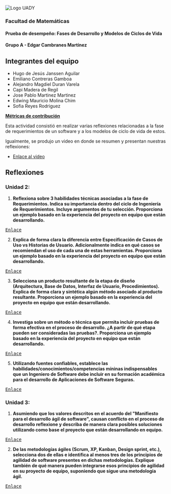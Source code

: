 
![Logo UADY](https://atsuro0.s-ul.eu/ujDIZudB)

### Facultad de Matemáticas
#### Prueba de desempeño: Fases de Desarrollo y Modelos de Ciclos de Vida
#### Grupo A - Edgar Cambranes Martínez

## Integrantes del equipo
 - Hugo de Jesús Janssen Aguilar
 - Emiliano Contreras Gamboa
 - Alejandro Magdiel Duran Varela
 - Capi Madera de Regil
 - Jose Pablo Martinez Martinez
 - Edwing Mauricio Molina Chim
 - Sofia Reyes Rodriguez

[**Métricas de contribución**](https://github.com/hjanssena/FIS-Proyecto/blob/PD2-3/Metricas-de-contribucion.md)
 
Esta actividad consistió en realizar varias reflexiones relacionadas a la fase de requerimientos de un software y a los modelos de ciclo de vida de estos.

Igualmente, se produjo un video en donde se resumen y presentan nuestras reflexiones:

- [Enlace al video](https://www.youtube.com/watch?v=3D8kmRoPizw)

## Reflexiones

### Unidad 2: 
1. **Reflexiona sobre 3 habilidades técnicas asociadas a la fase de Requerimientos. Indica su importancia dentro del ciclo de Ingeniería de Requerimientos. Incluye argumentos de tu selección. Proporciona un ejemplo basado en la experiencia del proyecto en equipo que están desarrollando.**

<kbd>[Enlace](https://github.com/hjanssena/FIS-Proyecto/blob/PD2-3/Reflexiones/Unidad2-1%20-%20Habilidades%20tecnicas%20Fase%20de%20requerimientos.md)</kbd>

2. **Explica de forma clara la diferencia entre Especificación de Casos de Uso vs Historias de Usuario. Adicionalmente indica en qué casos se recomiendan el uso de cada una de estas herramientas. Proporciona un ejemplo basado en la experiencia del proyecto en equipo que están desarrollando.**

<kbd>[Enlace](https://github.com/hjanssena/FIS-Proyecto/blob/PD2-3/Reflexiones/Unidad2-2%20-%20Especificacion%20de%20casos%20de%20uso%20vs%20Historias%20de%20usuario.md)</kbd>

3. **Selecciona un producto resultante de la etapa de diseño (Arquitectura, Base de Datos, Interfaz de Usuario, Procedimientos). Explica de forma clara y sintética algún método asociado al producto resultante. Proporciona un ejemplo basado en la experiencia del proyecto en equipo que están desarrollando.**


<kbd>[Enlace](https://github.com/hjanssena/FIS-Proyecto/blob/PD2-3/Reflexiones/Unidad2-3%20-%20Producto%20resultante%20de%20etapa%20de%20diseno.md)</kbd>

4. **Investiga sobre un método o técnica que permita incluir pruebas de forma efectiva en el proceso de desarrollo. ¿A partir de qué etapa pueden ser consideradas las pruebas?. Proporciona un ejemplo basado en la experiencia del proyecto en equipo que están desarrollando.**


<kbd>[Enlace](https://github.com/hjanssena/FIS-Proyecto/blob/PD2-3/Reflexiones/Unidad2-4%20-%20Metodo%20de%20inclusion%20de%20pruebas%20en%20proceso%20de%20desarrollo.md)</kbd>

5. **Utilizando fuentes confiables, establece las habilidades/conocimientos/competencias míninas indispensables que un Ingeniero de Software debe incluir en su formación académica para el desarrollo de Aplicaciones de Software Seguras.**


<kbd>[Enlace](https://github.com/hjanssena/FIS-Proyecto/blob/PD2-3/Reflexiones/Unidad2-5%20-%20Competencias%20para%20desarrollo%20de%20aplicaciones%20seguras.md)</kbd>

### Unidad 3:

1. **Asumiendo que los valores descritos en el acuerdo del "Manifiesto para el desarrollo ágil de software", causan conflicto en el proceso de desarrollo reflexione y describa de manera clara posibles soluciones utilizando como base el proyecto que están desarrollando en equipo.**


<kbd>[Enlace](https://github.com/hjanssena/FIS-Proyecto/blob/PD2-3/Reflexiones/Unidad3-1%20-%20Manifiesto%20para%20el%20desarrollo%20agil%20de%20software.md)</kbd>

2. **De las metodologías ágiles (Scrum, XP, Kanban, Design sprint, etc.), selecciona dos de ellas e identifica al menos tres de los principios de agilidad de software presentes en dichas metodologías. Explique también de qué manera pueden integrarse esos principios de agilidad en su proyecto de equipo, suponiendo que sigue una metodología ágil.**


<kbd>[Enlace](https://github.com/hjanssena/FIS-Proyecto/blob/PD2-3/Reflexiones/Unidad3-2%20-%20Metodologias%20agiles.md)</kbd>
